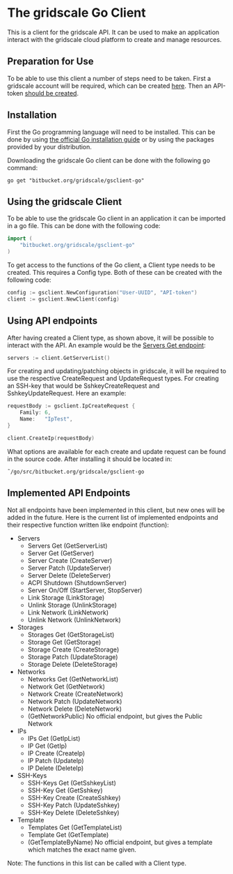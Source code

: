 # The gridscale Go Client

This is a client for the gridscale API. It can be used to make an application interact with the gridscale cloud platform to create and manage resources.

## Preparation for Use

To be able to use this client a number of steps need to be taken. First a gridscale account will be required, which can be created [here](https://my.gridscale.io/signup/). Then an API-token [should be created](https://my.gridscale.io/APIs/).

## Installation

First the Go programming language will need to be installed. This can be done by using [the official Go installation guide](https://golang.org/doc/install) or by using the packages provided by your distribution.
 
Downloading the gridscale Go client can be done with the following go command:

```
go get "bitbucket.org/gridscale/gsclient-go"
```

## Using the gridscale Client

To be able to use the gridscale Go client in an application it can be imported in a go file. This can be done with the following code:

```go
import (
	"bitbucket.org/gridscale/gsclient-go"
)
```

To get access to the functions of the Go client, a Client type needs to be created. This requires a Config type. Both of these can be created with the following code: 

```go
config := gsclient.NewConfiguration("User-UUID", "API-token")
client := gsclient.NewClient(config)
```

## Using API endpoints

After having created a Client type, as shown above, it will be possible to interact with the API. An example would be the [Servers Get endpoint](https://gridscale.io/en/api-documentation/index.html#servers-get):

```go
servers := client.GetServerList()
```

For creating and updating/patching objects in gridscale, it will be required to use the respective CreateRequest and UpdateRequest types. For creating an SSH-key that would be SshkeyCreateRequest and SshkeyUpdateRequest. Here an example:

```go
requestBody := gsclient.IpCreateRequest {
	Family: 6,
	Name:   "IpTest",
}

client.CreateIp(requestBody)
```

What options are available for each create and update request can be found in the source code. After installing it should be located in: 
```
˜/go/src/bitbucket.org/gridscale/gsclient-go
```

## Implemented API Endpoints

Not all endpoints have been implemented in this client, but new ones will be added in the future. Here is the current list of implemented endpoints and their respective function written like endpoint (function):

* Servers
	* Servers Get (GetServerList)
	* Server Get (GetServer)
	* Server Create (CreateServer)
	* Server Patch (UpdateServer)
	* Server Delete (DeleteServer)
	* ACPI Shutdown (ShutdownServer)
	* Server On/Off (StartServer, StopServer)
	* Link Storage (LinkStorage)
	* Unlink Storage (UnlinkStorage)
	* Link Network (LinkNetwork)
	* Unlink Network (UnlinkNetwork)
* Storages
	* Storages Get (GetStorageList)
	* Storage Get (GetStorage)
	* Storage Create (CreateStorage)
	* Storage Patch (UpdateStorage)
	* Storage Delete (DeleteStorage)
* Networks
	* Networks Get (GetNetworkList)
	* Network Get (GetNetwork)
	* Network Create (CreateNetwork)
	* Network Patch (UpdateNetwork)
	* Network Delete (DeleteNetwork)
	* (GetNetworkPublic) No official endpoint, but gives the Public Network
* IPs
	* IPs Get (GetIpList)
	* IP Get (GetIp)
	* IP Create (CreateIp)
	* IP Patch (UpdateIp)
	* IP Delete (DeleteIp)
* SSH-Keys
	* SSH-Keys Get (GetSshkeyList)
	* SSH-Key Get (GetSshkey)
	* SSH-Key Create (CreateSshkey)
	* SSH-Key Patch (UpdateSshkey)
	* SSH-Key Delete (DeleteSshkey)
* Template
	* Templates Get (GetTemplateList)
	* Template Get (GetTemplate)
	* (GetTemplateByName) No official endpoint, but gives a template which matches the exact name given.

Note: The functions in this list can be called with a Client type.
